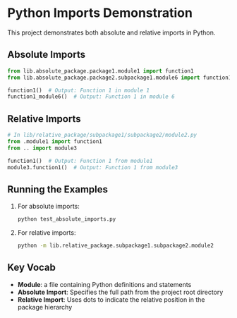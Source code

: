 # Python Imports Demonstration

This project demonstrates both absolute and relative imports in Python.

## Absolute Imports

```python
from lib.absolute_package.package1.module1 import function1
from lib.absolute_package.package2.subpackage1.module6 import function1 as function1_module6

function1()  # Output: Function 1 in module 1
function1_module6()  # Output: Function 1 in module 6
```

## Relative Imports

```python
# In lib/relative_package/subpackage1/subpackage2/module2.py
from .module1 import function1
from .. import module3

function1()  # Output: Function 1 from module1
module3.function1()  # Output: Function 1 from module3
```

## Running the Examples

1. For absolute imports:
   ```bash
   python test_absolute_imports.py
   ```

2. For relative imports:
   ```bash
   python -m lib.relative_package.subpackage1.subpackage2.module2
   ```

## Key Vocab

- **Module**: a file containing Python definitions and statements
- **Absolute Import**: Specifies the full path from the project root directory
- **Relative Import**: Uses dots to indicate the relative position in the package hierarchy
